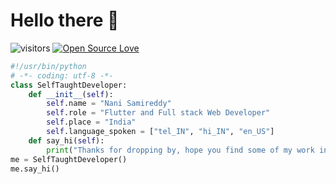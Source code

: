 # Hello there 👋

![visitors](https://visitor-badge.laobi.icu/badge?page_id=nani-samireddy)
[![Open Source Love](https://badges.frapsoft.com/os/v1/open-source.svg?v=102)](https://github.com/ellerbrock/open-source-badge/)


```python
#!/usr/bin/python
# -*- coding: utf-8 -*-
class SelfTaughtDeveloper:
    def __init__(self):
        self.name = "Nani Samireddy"
        self.role = "Flutter and Full stack Web Developer"
        self.place = "India"
        self.language_spoken = ["tel_IN", "hi_IN", "en_US"]
    def say_hi(self):
        print("Thanks for dropping by, hope you find some of my work interesting.")
me = SelfTaughtDeveloper()
me.say_hi()
```
